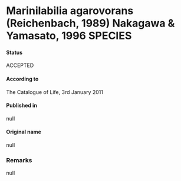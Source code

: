 # Marinilabilia agarovorans (Reichenbach, 1989) Nakagawa & Yamasato, 1996 SPECIES

#### Status
ACCEPTED

#### According to
The Catalogue of Life, 3rd January 2011

#### Published in
null

#### Original name
null

### Remarks
null